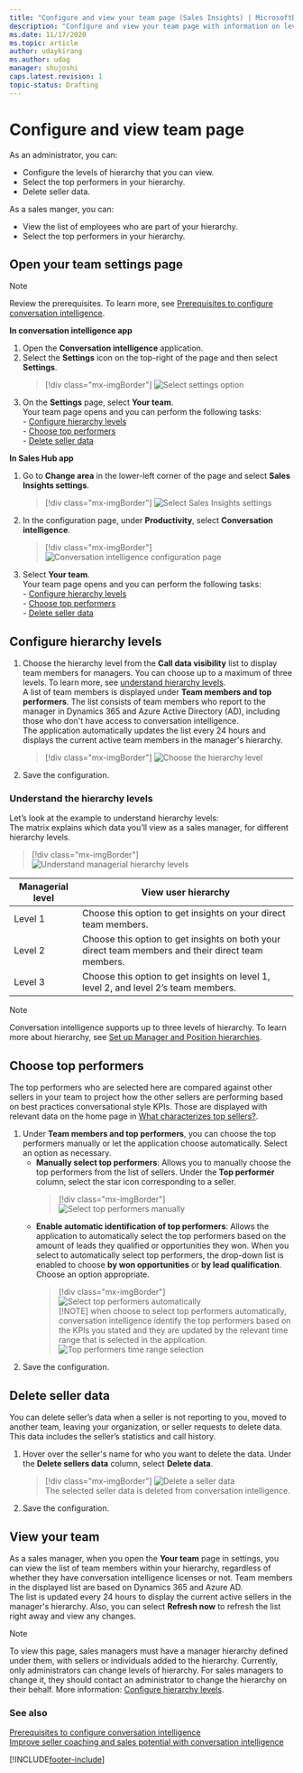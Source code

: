 ```yaml
---
title: "Configure and view your team page (Sales Insights) | MicrosoftDocs"
description: "Configure and view your team page with information on levels of hierarchy, top performers, and delete sellers data."
ms.date: 11/17/2020
ms.topic: article
author: udaykirang
ms.author: udag
manager: shujoshi
caps.latest.revision: 1
topic-status: Drafting
---
```


# Configure and view team page

As an administrator, you can:

-	Configure the levels of hierarchy that you can view. 
-	Select the top performers in your hierarchy.  
-	Delete seller data.

As a sales manger, you can: 

-	View the list of employees who are part of your hierarchy.
-	Select the top performers in your hierarchy.

## Open your team settings page

> [!NOTE]
> Review the prerequisites. To learn more, see [Prerequisites to configure conversation intelligence](prereq-sales-insights-app.md).

**In conversation intelligence app**   
1.	Open the **Conversation intelligence** application.  
2.	Select the **Settings** icon on the top-right of the page and then select **Settings**.  
    > [!div class="mx-imgBorder"]
    > ![Select settings option](media/si-app-admin-select-settings.png "Select settings option")  
3.	On the **Settings** page, select **Your team**.  
    Your team page opens and you can perform the following tasks:  
        - [Configure hierarchy levels](#configure-hierarchy-levels)  
        - [Choose top performers](#choose-top-performers)  
        - [Delete seller data](#delete-seller-data)  

**In Sales Hub app**  
1.	Go to **Change area** in the lower-left corner of the page and select **Sales Insights settings**.  
    > [!div class="mx-imgBorder"]
    > ![Select Sales Insights settings](media/si-admin-change-area-sales-insights-settings.png "Select Sales Insights settings")  
2.	In the configuration page, under **Productivity**, select **Conversation intelligence**.  
    > [!div class="mx-imgBorder"]
    > ![Conversation intelligence configuration page](media/ci-admin-config-page.png "Conversation intelligence configuration page")
3.	Select **Your team**.  
    Your team page opens and you can perform the following tasks:  
        - [Configure hierarchy levels](#configure-hierarchy-levels)  
        - [Choose top performers](#choose-top-performers)  
        - [Delete seller data](#delete-seller-data)  

## Configure hierarchy levels    
1.	Choose the hierarchy level from the **Call data visibility** list to display team members for managers. You can choose up to a maximum of three levels. To learn more, see [understand hierarchy levels](#understand-hierarchy-levels).  
    A list of team members is displayed under **Team members and top performers**. The list consists of team members who report to the manager in Dynamics 365 and Azure Active Directory (AD), including those who don't have access to conversation intelligence.   
    The application automatically updates the list every 24 hours and displays the current active team members in the manager's hierarchy.     
    > [!div class="mx-imgBorder"]
    > ![Choose the hierarchy level](media/si-app-admin-configure-your-page-settings.png "Choose the hierarchy level")    
2.	Save the configuration.  

<a name=understand-hierarchy-levels></a>
### Understand the hierarchy levels
Let’s look at the example to understand hierarchy levels:   
The matrix explains which data you’ll view as a sales manager, for different hierarchy levels.    
> [!div class="mx-imgBorder"]  
> ![Understand managerial hierarchy levels](media/si-app-admin-manager-hierarchy-levels.png "Understand managerial hierarchy levels")   

| Managerial level	| View user hierarchy |
|-------------------|---------------------|
| Level 1 | Choose this option to get insights on your direct team members. |
| Level 2 | Choose this option to get insights on both your direct team members and their direct team members. |
| Level 3 | Choose this option to get insights on level 1, level 2, and level 2’s team members. |

> [!NOTE]
> Conversation intelligence supports up to three levels of hierarchy. To learn more about hierarchy, see [Set up Manager and Position hierarchies](/power-platform/admin/hierarchy-security#set-up-manager-and-position-hierarchies).

## Choose top performers    
The top performers who are selected here are compared against other sellers in your team to project how the other sellers are performing based on best practices conversational style KPIs. Those are displayed with relevant data on the home page in [What characterizes top sellers?](../sales/dynamics365-sales-insights-app-home-page.md#what-characterizes-top-sellers).  
1. Under **Team members and top performers**, you can choose the top performers manually or let the application choose automatically. Select an option as necessary.  
    - **Manually select top performers**: Allows you to manually choose the top performers from the list of sellers. Under the **Top performer** column, select the star icon corresponding to a seller.          
        > [!div class="mx-imgBorder"]
        > ![Select top performers manually](media/ci-admin-choose-top-performers-manually.png "Select top performers manually")  
    - **Enable automatic identification of top performers**: Allows the application to automatically select the top performers based on the amount of leads they qualified or opportunities they won. When you select to automatically select top performers, the drop-down list is enabled to choose **by won opportunities** or **by lead qualification**. Choose an option appropriate.     
        > [!div class="mx-imgBorder"]
        > ![Select top performers automatically](media/ci-admin-choose-top-performers-automatically.png "Select top performers automatically")  
        >[!NOTE]
        >when choose to select top performers automatically, conversation intelligence identify the top performers based on the KPIs you stated and they are updated by the relevant time range that is selected in the application.  
        >![Top performers time range selection](media/ci-top-performers.png "Top performers time range selection")  
2.	Save the configuration. 

## Delete seller data 
You can delete seller’s data when a seller is not reporting to you, moved to another team, leaving your organization, or seller requests to delete data. This data includes the seller’s statistics and call history.  
1. Hover over the seller's name for who you want to delete the data. Under the **Delete sellers data** column, select **Delete data**.  
    > [!div class="mx-imgBorder"]
    > ![Delete a seller data](media/ci-admin-delete-seller-data.png "Delete a seller data")  
    The selected seller data is deleted from conversation intelligence.  
2.	Save the configuration.     

## View your team   
As a sales manager, when you open the **Your team** page in settings, you can view the list of team members within your hierarchy, regardless of whether they have conversation intelligence licenses or not. Team members in the displayed list are based on Dynamics 365 and Azure AD.     
The list is updated every 24 hours to display the current active sellers in the manager's hierarchy. Also, you can select **Refresh now** to refresh the list right away and view any changes.    
> [!NOTE]
> To view this page, sales managers must have a manager hierarchy defined under them, with sellers or individuals added to the hierarchy. Currently, only administrators can change levels of hierarchy. For sales managers to change it, they should contact an administrator to change the hierarchy on their behalf. More information: [Configure hierarchy levels](#configure-hierarchy-levels).

### See also

[Prerequisites to configure conversation intelligence](prereq-sales-insights-app.md)      
[Improve seller coaching and sales potential with conversation intelligence](dynamics365-sales-insights-app.md)


[!INCLUDE[footer-include](../includes/footer-banner.md)]
